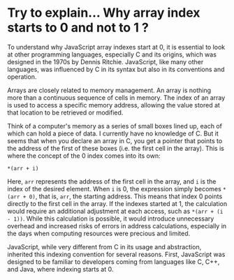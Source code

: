 # Try to explain... Why array index starts to 0 and not to 1 ?
To understand why JavaScript array indexes start at 0, it is essential to look at other programming languages, especially C and its origins, which was designed in the 1970s by Dennis Ritchie. JavaScript, like many other languages, was influenced by C in its syntax but also in its conventions and operation.

Arrays are closely related to memory management. An array is nothing more than a continuous sequence of cells in memory. The index of an array is used to access a specific memory address, allowing the value stored at that location to be retrieved or modified.

Think of a computer's memory as a series of small boxes lined up, each of which can hold a piece of data. I currently have no knowledge of C. But it seems that when you declare an array in C, you get a pointer that points to the address of the first of these boxes (i.e. the first cell in the array). This is where the concept of the 0 index comes into its own:

```
*(arr + i)
```

Here, `arr` represents the address of the first cell in the array, and `i` is the index of the desired element. When `i` is 0, the expression simply becomes `*(arr + 0)`, that is, `arr`, the starting address. This means that index 0 points directly to the first cell in the array. If the indexes started at 1, the calculation would require an additional adjustment at each access, such as `*(arr + (i - 1))`. While this calculation is possible, it would introduce unnecessary overhead and increased risks of errors in address calculations, especially in the days when computing resources were precious and limited.

JavaScript, while very different from C in its usage and abstraction, inherited this indexing convention for several reasons. First, JavaScript was designed to be familiar to developers coming from languages ​​like C, C++, and Java, where indexing starts at 0.
